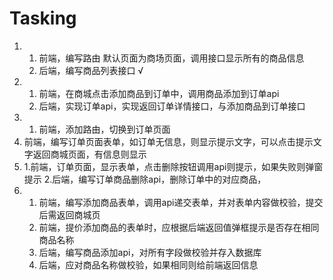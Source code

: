# Tasking
1.  1. 前端，编写路由 默认页面为商场页面，调用接口显示所有的商品信息
    2. 后端，编写商品列表接口 √
2.  1. 前端，在商城点击添加商品到订单中，调用商品添加到订单api
    2. 后端，实现订单api，实现返回订单详情接口，与添加商品到订单接口
3.  1. 前端，添加路由，切换到订单页面
4. 前端，编写订单页面表单，如订单无信息，则显示提示文字，可以点击提示文字返回商城页面，有信息则显示
5.  1.前端，订单页面，显示表单，点击删除按钮调用api则提示，如果失败则弹窗提示
    2.后端，编写订单商品删除api，删除订单中的对应商品，
6.  1. 前端，编写添加商品表单，调用api递交表单，并对表单内容做校验，提交后需返回商城页
    2. 前端，提价添加商品的表单时，应根据后端返回值弹框提示是否存在相同商品名称
    3. 后端，编写商品添加api，对所有字段做校验并存入数据库
    4. 后端，应对商品名称做校验，如果相同则给前端返回信息